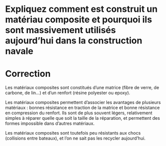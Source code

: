 # Expliquez comment est construit un matériau composite et pourquoi ils sont massivement utilisés aujourd’hui dans la construction navale

# Correction
Les matériaux composites sont constitués d’une matrice (fibre de verre, de carbone, de lin…) et d’un renfort (résine polyester ou epoxy).

Les matériaux composites permettent d’associer les avantages de plusieurs matériaux : bonnes résistance en traction de la matrice et bonne résistance en compression du renfort. Ils sont de plus souvent légers, relativement simples à réparer quelle que soit la taille de la réparation, et permettent des formes impossible dans d’autres matériaux.

Les matériaux composites sont toutefois peu résistants aux chocs (collisions entre bateaux), et l’on ne sait pas les recycler aujourd’hui.